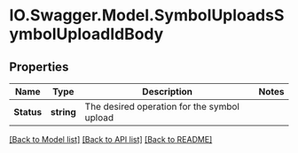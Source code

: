 # IO.Swagger.Model.SymbolUploadsSymbolUploadIdBody
## Properties

Name | Type | Description | Notes
------------ | ------------- | ------------- | -------------
**Status** | **string** | The desired operation for the symbol upload | 

[[Back to Model list]](../README.md#documentation-for-models) [[Back to API list]](../README.md#documentation-for-api-endpoints) [[Back to README]](../README.md)

